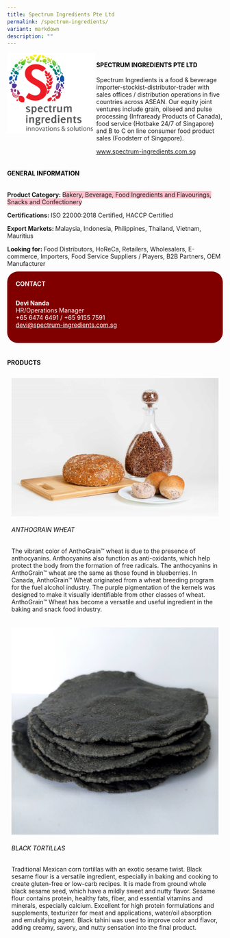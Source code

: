 ```yaml
---
title: Spectrum Ingredients Pte Ltd
permalink: /spectrum-ingredients/
variant: markdown
description: ""
---
```

<div class="flex-paragraph">
	<div style="display: flex; flex-wrap: wrap;" class="flex-container">
		<div style="flex: 1 1 40%; display: block;" class="card sgds">
			<img src="/images/Spectrum%20Ingredients/spectrum_ingredients_logo.png">
		</div>
		<div style="flex: 1 1 58%; display: block; margin-left: 3px" class="card-sgds">
			<h4 style="text-transform: uppercase; color: black;"><b>Spectrum Ingredients Pte Ltd</b></h4>
			<p>Spectrum Ingredients is a food &amp; beverage importer-stockist-distributor-trader with sales offices / distribution operations in five countries across ASEAN. Our equity joint ventures include grain, oilseed and pulse processing (Infraready Products of Canada), food service (Hotbake 24/7 of Singapore) and B to C on line consumer food product sales (Foodsterr of Singapore).</p>
			<p><a target="_blank" href="https://www.spectrum-ingredients.com.sg">www.spectrum-ingredients.com.sg</a></p>
		</div>
	</div>
</div>

<h4 style="text-transform: uppercase; color: black;">
	<b>General Information</b>
</h4>
<div style="display: flex; flex-wrap: wrap;" class="flex-container">
	<div style="flex: 1 1 65%; display: block; align-self: stretch" class="card sgds">
		<div class="flex-paragraph">
			<p>
				<b>Product Category: </b>
				<span style="background-color: pink; border-radius: 10px;">Bakery, Beverage, Food Ingredients and Flavourings, Snacks and Confectionery</span>
			</p>
			<p>
				<b>Certifications: </b>ISO 22000:2018 Certified, HACCP Certified
			</p>
			<p>
				<b>Export Markets: </b>Malaysia, Indonesia, Philippines, Thailand, Vietnam, Mauritius
			</p>
			<p style="margin-bottom: 10px;">
				<b>Looking for: </b>Food Distributors, HoReCa, Retailers, Wholesalers, E-commerce, Importers, Food Service Suppliers / Players, B2B Partners, OEM Manufacturer
			</p>
		</div>
	</div>
	<div style="flex: 1 1 35%; padding: 10px; display: block; background-color: maroon; border-radius: 25px; align-self: center;" class="card sgds">
		<h4 style="color: white; margin-top: 10px; margin-left: 10px;">CONTACT</h4>
		<div class="flex-paragraph">
			<p style="padding: 10px; color: white;">
				<b>Devi Nanda</b>
				<br>HR/Operations Manager<br>+65 6474 6491 / +65 9155 7591<br>
				<a style="color: white;" href="mailto:devi@spectrum-ingredients.com.sg">devi@spectrum-ingredients.com.sg</a>
			</p>
		</div>
	</div>
</div>
<br>
<h4 style="text-transform: uppercase; color: black;">
	<b>Products</b>
</h4>
<div style="display: flex; flex-wrap: wrap;">
	<div style="flex: 1 1 47%; margin: 10px; display: block;" class="card sgds">
		<div style="display: block;" class="flex-image">
			<img src="/images/Spectrum%20Ingredients/spectrum_ingredients_product_01.jpg">
		</div>
		<div class="flex-paragraph">
			<h6 style="text-transform: uppercase; color: black;">Anthograin Wheat</h6>
			<p>The vibrant color of AnthoGrain™ wheat is due to the presence of anthocyanins. Anthocyanins also function as anti-oxidants, which help protect the body from the formation of free radicals. The anthocyanins in AnthoGrain™ wheat are the same as those found in blueberries. In Canada, AnthoGrain™ Wheat originated from a wheat breeding program for the fuel alcohol industry. The purple pigmentation of the kernels was designed to make it visually identifiable from other classes of wheat. AnthoGrain™ Wheat has become a versatile and useful ingredient in the baking and snack food industry.</p>
		</div>
	</div>
	<div style="flex: 1 1 47%; margin: 10px; display: block;" class="card sgds">
		<div style="display: block;" class="flex-image">
			<img src="/images/Spectrum%20Ingredients/spectrum_ingredients_product_02.jpg">
		</div>
		<div class="flex-paragraph">
			<h6 style="text-transform: uppercase; color: black;">Black Tortillas</h6>
			<p>Traditional Mexican corn tortillas with an exotic sesame twist. Black sesame flour is a versatile ingredient, especially in baking and cooking to create gluten-free&nbsp;or&nbsp;low-carb&nbsp;recipes. It is made from ground whole black sesame seed, which have a mildly sweet and nutty flavor. Sesame flour contains&nbsp;protein,&nbsp;healthy fats,&nbsp;fiber, and essential&nbsp;vitamins and minerals, especially calcium. Excellent for high protein formulations and supplements, texturizer for meat and applications, water/oil absorption and emulsifying agent. Black tahini was used to improve color and flavor, adding creamy, savory, and nutty sensation into the final product.</p>
		</div>
	</div>
</div>